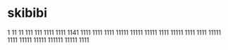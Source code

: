 # skibibi
1
11
11
111
111
1111
1111
1141
1111
1111
1111
11111
11111
11111
1111
11111
1111
1111
11111
1111
11111
11111
111111
11111
1111
